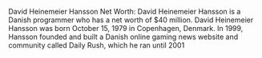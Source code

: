 David Heinemeier Hansson Net Worth: David Heinemeier Hansson is a Danish
    programmer who has a net worth of $40 million. David Heinemeier Hansson was
    born October 15, 1979 in Copenhagen, Denmark. In 1999, Hansson founded and
    built a Danish online gaming news website and community called Daily Rush, which he ran until 2001